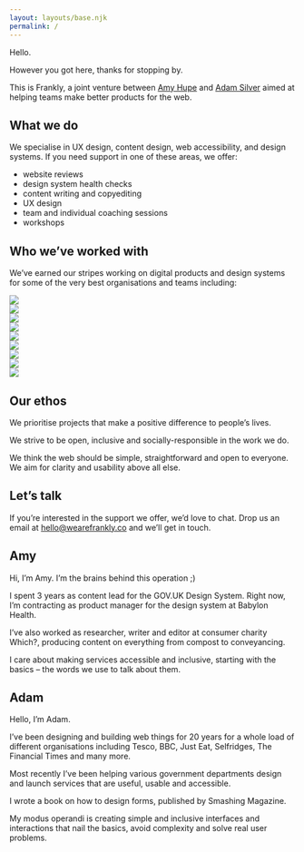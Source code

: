 ```yaml
---
layout: layouts/base.njk
permalink: /
---
```



Hello.

However you got here, thanks for stopping by.

This is Frankly, a joint venture between [Amy Hupe](#1) and [Adam Silver](#1) aimed at helping teams make better products for the web.

## What we do

We specialise in UX design, content design, web accessibility, and design systems. If you need support in one of these areas, we offer:

- website reviews
- design system health checks
- content writing and copyediting
- UX design
- team and individual coaching sessions
- workshops

## Who we’ve worked with

We’ve earned our stripes working on digital products and design systems for some of the very best organisations and teams including:

<div class="clients-grid">
  <div class="clients-grid__item">
    <div class="client">
      <img src="/assets/images/gov.svg">
    </div>
  </div>
  <div class="clients-grid__item">
    <div class="client">
      <img src="/assets/images/babylon.png" style="max-width: 200px;">
    </div>
  </div>
  <div class="clients-grid__item">
    <div class="client">
      <img src="/assets/images/ministry-of-justice.svg">
    </div>
  </div>
  <div class="clients-grid__item">
    <div class="client">
      <img src="/assets/images/just-eat.svg">
    </div>
  </div>
  <div class="clients-grid__item">
    <div class="client">
      <img src="/assets/images/ft.svg">
    </div>
  </div>
  <div class="clients-grid__item">
    <div class="client">
      <img src="/assets/images/hmcts.svg">
    </div>
  </div>
  <div class="clients-grid__item">
    <div class="client">
      <img src="/assets/images/t-mobile.svg">
    </div>
  </div>
  <div class="clients-grid__item">
    <div class="client">
      <img src="/assets/images/tesco.svg">
    </div>
  </div>
  <div class="clients-grid__item">
    <div class="client">
      <img src="/assets/images/bbc.svg">
    </div>
  </div>
</div>

## Our ethos

We prioritise projects that make a positive difference to people’s lives.

We strive to be open, inclusive and socially-responsible in the work we do.

We think the web should be simple, straightforward and open to everyone. We aim for clarity and usability above all else.

## Let’s talk

If you’re interested in the support we offer, we’d love to chat. Drop us an email at hello@wearefrankly.co and we’ll get in touch.

## Amy

Hi, I’m Amy. I’m the brains behind this operation ;)

I spent 3 years as content lead for the GOV.‌UK Design System. Right now, I’m contracting as product manager for the design system at Babylon Health.

I’ve also worked as researcher, writer and editor at consumer charity Which?, producing content on everything from compost to conveyancing.

I care about making services accessible and inclusive, starting with the basics – the words we use to talk about them.

## Adam

Hello, I’m Adam.

I’ve been designing and building web things for 20 years for a whole load of different organisations including Tesco, BBC, Just Eat, Selfridges, The Financial Times and many more.

Most recently I’ve been helping various government departments design and launch services that are useful, usable and accessible.

I wrote a book on how to design forms, published by Smashing Magazine.

My modus operandi is creating simple and inclusive interfaces and interactions that nail the basics, avoid complexity and solve real user problems.


